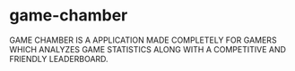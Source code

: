 # game-chamber
GAME CHAMBER IS A APPLICATION MADE COMPLETELY FOR GAMERS WHICH ANALYZES GAME STATISTICS ALONG WITH A COMPETITIVE AND FRIENDLY LEADERBOARD.
